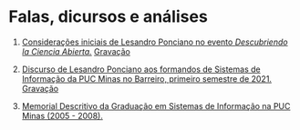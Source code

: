 # Falas, dicursos e análises

1. [Considerações iniciais de Lesandro Ponciano no evento _Descubriendo la Ciencia Abierta._](consideracaoesIniciaisCienciaAberta.md) [Gravação](https://youtu.be/I7O6fnXI_Bw?t=1620)
 
1. [Discurso de Lesandro Ponciano aos formandos de Sistemas de Informação da PUC Minas no Barreiro, primeiro semestre de 2021.](discursoDeParaninfoSI20211PUCMinas.md) [Gravação](https://youtu.be/My5tKWfZO-c?t=2145)

1. [Memorial Descritivo da Graduação em Sistemas de Informação na PUC Minas (2005 - 2008).](memorial-2008.md)
